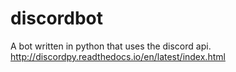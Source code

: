 # discordbot
A bot written in python that uses the discord api.
http://discordpy.readthedocs.io/en/latest/index.html
